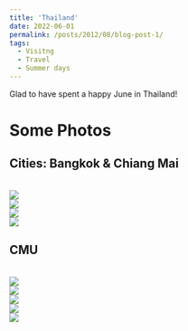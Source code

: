 ```yaml
---
title: 'Thailand'
date: 2022-06-01
permalink: /posts/2012/08/blog-post-1/
tags:
  - Visitng
  - Travel
  - Summer days
---
```


Glad to have spent a happy June in Thailand!

Some Photos
======

Cities: Bangkok & Chiang Mai
------
<br/><img src='/images/T1.jpg'>
<br/><img src='/images/T2.jpg'>
<br/><img src='/images/T3.jpg'>
<br/><img src='/images/T4.jpg'>

CMU
------
<br/><img src='/images/S0.jpg'>
<br/><img src='/images/S1.jpg'>
<br/><img src='/images/S2.jpg'>
<br/><img src='/images/S3.jpg'>
<br/><img src='/images/S4.jpg'>

